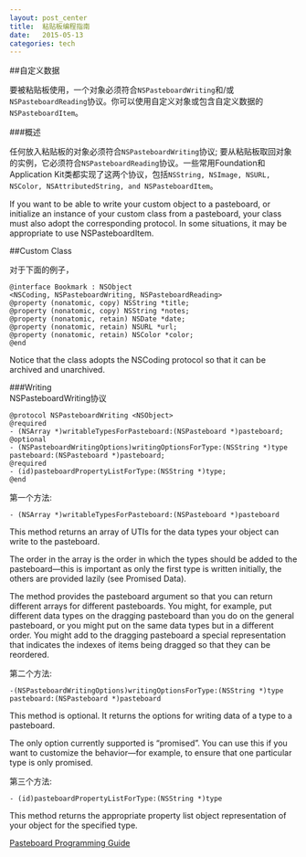 ```yaml
---
layout: post_center
title:  粘贴板编程指南
date:   2015-05-13 
categories: tech
---
```




##自定义数据

要被粘贴板使用，一个对象必须符合`NSPasteboardWriting`和/或`NSPasteboardReading`协议。你可以使用自定义对象或包含自定义数据的`NSPasteboardItem`。

###概述

任何放入粘贴板的对象必须符合`NSPasteboardWriting`协议; 要从粘贴板取回对象的实例，它必须符合`NSPasteboardReading`协议。一些常用Foundation和Application Kit类都实现了这两个协议，包括`NSString, NSImage, NSURL, NSColor, NSAttributedString, and NSPasteboardItem`。  

If you want to be able to write your custom object to a pasteboard, or initialize an instance of your custom class from a pasteboard, your class must also adopt the corresponding protocol. In some situations, it may be appropriate to use NSPasteboardItem.  

##Custom Class  

对于下面的例子，  

	@interface Bookmark : NSObject 
	<NSCoding, NSPasteboardWriting, NSPasteboardReading>
	@property (nonatomic, copy) NSString *title;
	@property (nonatomic, copy) NSString *notes;
	@property (nonatomic, retain) NSDate *date;
	@property (nonatomic, retain) NSURL *url;
	@property (nonatomic, retain) NSColor *color;
	@end


Notice that the class adopts the NSCoding protocol so that it can be archived and unarchived.



###Writing  
NSPasteboardWriting协议  


	@protocol NSPasteboardWriting <NSObject>
	@required
	- (NSArray *)writableTypesForPasteboard:(NSPasteboard *)pasteboard;
	@optional
	- (NSPasteboardWritingOptions)writingOptionsForType:(NSString *)type pasteboard:(NSPasteboard *)pasteboard;
	@required
	- (id)pasteboardPropertyListForType:(NSString *)type;
	@end

第一个方法:  

	- (NSArray *)writableTypesForPasteboard:(NSPasteboard *)pasteboard

This method returns an array of UTIs for the data types your object can write to the pasteboard.  

The order in the array is the order in which the types should be added to the pasteboard—this is important as only the first type is written initially, the others are provided lazily (see Promised Data).  

The method provides the pasteboard argument so that you can return different arrays for different pasteboards. You might, for example, put different data types on the dragging pasteboard than you do on the general pasteboard, or you might put on the same data types but in a different order. You might add to the dragging pasteboard a special representation that indicates the indexes of items being dragged so that they can be reordered.


第二个方法: 

	-(NSPasteboardWritingOptions)writingOptionsForType:(NSString *)type pasteboard:(NSPasteboard *)pasteboard  
	
This method is optional. It returns the options for writing data of a type to a pasteboard.

The only option currently supported is “promised”. You can use this if you want to customize the behavior—for example, to ensure that one particular type is only promised.  

第三个方法: 

	- (id)pasteboardPropertyListForType:(NSString *)type

This method returns the appropriate property list object representation of your object for the specified type.










































[Pasteboard Programming Guide
](https://developer.apple.com/library/mac/documentation/Cocoa/Conceptual/PasteboardGuide106/Articles/pbCustom.html) 
